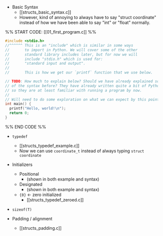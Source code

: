 
- Basic Syntax
	- [[structs_basic_syntax.c]]
	- However, kind of annoying to always have to say "struct coordinate" instead of how we have been able to say "int" or "float" normally.

%% START CODE: [[01_first_program.c]] %%
```c
#include <stdio.h>
//^^^^^^ This is an "include" which is similar in some ways
//       to import in Python. We will cover some of the other
//       standard library includes later, but for now we will
//       include "stdio.h" which is used for:
//       "standard input and output".
//
//       This is how we get our `printf` function that we use below.

// TODO: How much to explain below? Should we have already explained some
// of the syntax before? They have already written quite a bit of Python,
// so they are at least familiar with running a program by now.
//
// Will need to do some exploration on what we can expect by this point.
int main() {
  printf("Hello, world!\n");
  return 0;
}

```
%% END CODE %%

- `typedef`
	- [[structs_typedef_example.c]]
	- Now we can use `coordinate_t` instead of always typing `struct coordinate`

- Initializers
	- Positional
		- (shown in both example and syntax)
	- Designated
		- (shown in both example and syntax)
	- `{0}` <- zero initialized
		- [[structs_typedef_zeroed.c]]
	
- `sizeof(T)`
- Padding / alignment
	- [[structs_padding.c]]
